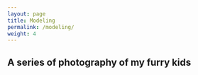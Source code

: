 ```yaml
---
layout: page
title: Modeling
permalink: /modeling/
weight: 4
---
```


## A series of photography of my furry kids
